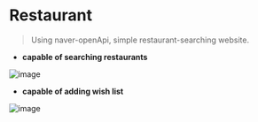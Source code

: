 # Restaurant 
> Using naver-openApi, simple restaurant-searching website.

* <strong>capable of searching restaurants</strong>

![image](https://user-images.githubusercontent.com/64727012/171194900-31bd20c0-ddc6-4e5d-918f-8176d4a762cd.png)

* <strong>capable of adding wish list</strong>

![image](https://user-images.githubusercontent.com/64727012/171194786-218669df-d5c6-4021-a9d2-ff1f2632a191.png)
